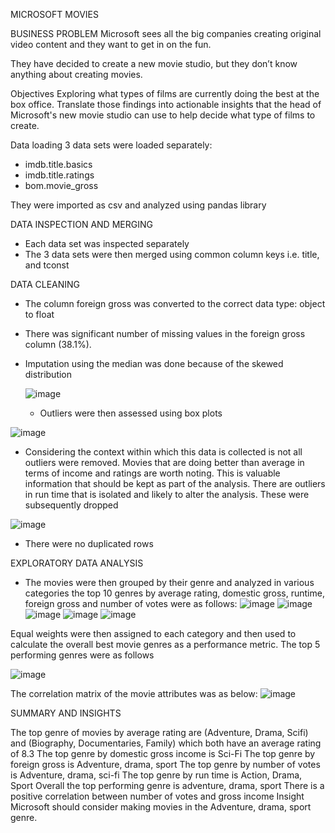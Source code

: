 MICROSOFT MOVIES

BUSINESS PROBLEM
Microsoft sees all the big companies creating original video content and they want to get in on the fun. 

They have decided to create a new movie studio, but they don’t know anything about creating movies.

Objectives
Exploring what types of films are currently doing the best at the box office. 
Translate those findings into actionable insights that the head of Microsoft's new movie studio can use to help decide what type of films to create.

Data loading
3 data sets were loaded separately:
- imdb.title.basics
- imdb.title.ratings
- bom.movie_gross

They were imported as csv and analyzed using pandas library

DATA INSPECTION AND MERGING
- Each data set was inspected separately
- The 3 data sets were then merged using common column keys i.e. title, and tconst

DATA CLEANING
- The column foreign gross was converted to the correct data type: object to float
- There was significant number of missing values in the foreign gross column (38.1%).
- Imputation using the median was done because of the skewed distribution

  ![image](https://github.com/FelixMburu/Project-1-Felix-Mburu/assets/151352303/e391590e-c6ec-4d6f-b417-e1bf6e85095b)

  - Outliers were then assessed using box plots
    
![image](https://github.com/FelixMburu/Project-1-Felix-Mburu/assets/151352303/91a31e6b-ed19-4907-8579-a60aae47b928)


- Considering the context within which this data is collected is not all outliers were removed. Movies that are doing better than average in terms of income and ratings are worth noting. This is valuable information that should be kept as part of the analysis. There are outliers in run time that is isolated and likely to alter the analysis. These were subsequently dropped

![image](https://github.com/FelixMburu/Project-1-Felix-Mburu/assets/151352303/a0bdae87-0752-42d9-84b7-e2a8f1c43374)

- There were no duplicated rows

EXPLORATORY DATA ANALYSIS
- The movies were then grouped by their genre and analyzed in various categories
  the top 10 genres by average rating, domestic gross, runtime, foreign gross and number of votes were as follows:
![image](https://github.com/FelixMburu/Project-1-Felix-Mburu/assets/151352303/1f1107c1-2d97-4092-ae5c-23864fd46229)
![image](https://github.com/FelixMburu/Project-1-Felix-Mburu/assets/151352303/b15e0bf2-d8d3-4632-8fe4-dd224d3c6397)
![image](https://github.com/FelixMburu/Project-1-Felix-Mburu/assets/151352303/9872915e-e23c-4d00-b291-071c7ecc7249)
![image](https://github.com/FelixMburu/Project-1-Felix-Mburu/assets/151352303/51b5190a-f346-48e1-92ac-32ee96b6cbcb)
![image](https://github.com/FelixMburu/Project-1-Felix-Mburu/assets/151352303/972c2849-77b6-4178-81ab-945e043cec4e)

Equal weights were then assigned to each category and then used to calculate the overall best movie genres as a performance metric.
The top 5 performing genres were as follows

![image](https://github.com/FelixMburu/Project-1-Felix-Mburu/assets/151352303/4c9fff99-60dd-488e-9460-1e8abb58c5d3)

The correlation matrix of the movie attributes was as below:
![image](https://github.com/FelixMburu/Project-1-Felix-Mburu/assets/151352303/1ff1006d-1d2e-4d84-9128-0030f405a7e3)

SUMMARY AND INSIGHTS

The top genre of movies by average rating are (Adventure, Drama, Scifi) and (Biography, Documentaries, Family) which both have an average rating of 8.3
The top genre by domestic gross income is Sci-Fi
The top genre by foreign gross is Adventure, drama, sport
The top genre by number of votes is Adventure, drama, sci-fi
The top genre by run time is Action, Drama, Sport
Overall the top performing genre is adventure, drama, sport
There is a positive correlation between number of votes and gross income
Insight
Microsoft should consider making movies in the Adventure, drama, sport genre.

